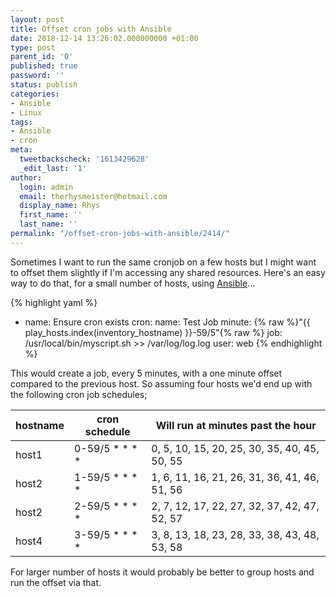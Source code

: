 ```yaml
---
layout: post
title: Offset cron jobs with Ansible
date: 2018-12-14 13:26:02.000000000 +01:00
type: post
parent_id: '0'
published: true
password: ''
status: publish
categories:
- Ansible
- Linux
tags:
- Ansible
- cron
meta:
  tweetbackscheck: '1613429628'
  _edit_last: '1'
author:
  login: admin
  email: therhysmeister@hotmail.com
  display_name: Rhys
  first_name: ''
  last_name: ''
permalink: "/offset-cron-jobs-with-ansible/2414/"
---
```

Sometimes I want to run the same cronjob on a few hosts but I might want to offset them slightly if I'm accessing any shared resources. Here's an easy way to do that, for a small number of hosts, using [Ansible](https://www.ansible.com/)...

{% highlight yaml %}
- name: Ensure cron exists
  cron:
    name: Test Job
    minute: {% raw %}"{{ play_hosts.index(inventory_hostname) }}-59/5"{% raw %}
    job: /usr/local/bin/myscript.sh >> /var/log/log.log
    user: web
{% endhighlight %}

This would create a job, every 5 minutes, with a one minute offset compared to the previous host. So assuming four hosts we'd end up with the following cron job schedules;

| hostname | cron schedule | Will run at minutes past the hour |
| --- | --- | --- |
| host1 | 0-59/5 \* \* \* \* | 0, 5, 10, 15, 20, 25, 30, 35, 40, 45, 50, 55 |
| host2 | 1-59/5 \* \* \* \* | 1, 6, 11, 16, 21, 26, 31, 36, 41, 46, 51, 56 |
| host2 | 2-59/5 \* \* \* \* | 2, 7, 12, 17, 22, 27, 32, 37, 42, 47, 52, 57 |
| host4 | 3-59/5 \* \* \* \* | 3, 8, 13, 18, 23, 28, 33, 38, 43, 48, 53, 58 |

For larger number of hosts it would probably be better to group hosts and run the offset via that.

